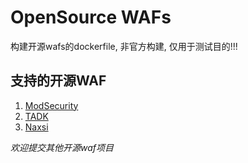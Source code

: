 # OpenSource WAFs

构建开源wafs的dockerfile, 非官方构建, 仅用于测试目的!!!

## 支持的开源WAF

1. [ModSecurity](https://github.com/SpiderLabs/ModSecurity)
2. [TADK](https://hub.docker.com/r/intel/tadk-waf)
3. [Naxsi](https://github.com/nbs-system/naxsi)

*欢迎提交其他开源waf项目*
